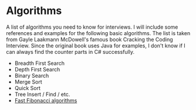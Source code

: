 # Algorithms
A list of algorithms you need to know for interviews. I will include some references and examples for the following basic algorithms. The list is taken from Gayle Laakmann McDowell's famous book Cracking the Coding Interview. Since the original book uses Java for examples, I don't know if I can always find the counter parts in C# successfully.

* Breadth First Search
* Depth First Search
* Binary Search
* Merge Sort
* Quick Sort
* Tree Insert / Find / etc.
* [Fast Fibonacci algorithms](https://www.nayuki.io/page/fast-fibonacci-algorithms)

